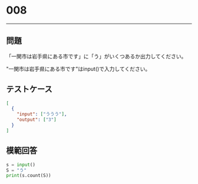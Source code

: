 # 008

---

## 問題

「一関市は岩手県にある市です」に「う」がいくつあるか出力してください。

"一関市は岩手県にある市です"はinput()で入力してください。
## テストケース

```json
[
  {
    "input": ["ううう"],
    "output": ["3"]
  }
]
```

## 模範回答

```python
s = input()
S = "う"
print(s.count(S))
```
